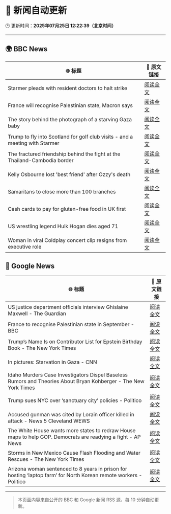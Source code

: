 # 🧠 新闻自动更新

🕒 更新时间：**2025年07月25日 12:22:39（北京时间）**

---

## 🌍 BBC News

| 🌐 标题 | 🔗 原文链接 |
|--------|-------------|
| Starmer pleads with resident doctors to halt strike | [阅读全文](https://www.bbc.com/news/articles/cn5k5w7vrdvo) |
| France will recognise Palestinian state, Macron says | [阅读全文](https://www.bbc.com/news/articles/ckg5g4p3245o) |
| The story behind the photograph of a starving Gaza baby | [阅读全文](https://www.bbc.com/news/videos/czryry57x4do) |
| Trump to fly into Scotland for golf club visits - and a meeting with Starmer | [阅读全文](https://www.bbc.com/news/articles/cg4r4z2gx2qo) |
| The fractured friendship behind the fight at the Thailand-Cambodia border | [阅读全文](https://www.bbc.com/news/articles/cvg1gdgy2pyo) |
| Kelly Osbourne lost 'best friend' after Ozzy's death | [阅读全文](https://www.bbc.com/news/articles/cy7n7e6g6x1o) |
| Samaritans to close more than 100 branches | [阅读全文](https://www.bbc.com/news/articles/cm2l23ylv46o) |
| Cash cards to pay for gluten-free food in UK first | [阅读全文](https://www.bbc.com/news/articles/c0l4d3g4p2do) |
| US wrestling legend Hulk Hogan dies aged 71 | [阅读全文](https://www.bbc.com/news/articles/clyzyr4d2rzo) |
| Woman in viral Coldplay concert clip resigns from executive role | [阅读全文](https://www.bbc.com/news/articles/cp3l3ldd0j1o) |

## 📰 Google News

| 🌐 标题 | 🔗 原文链接 |
|--------|-------------|
| US justice department officials interview Ghislaine Maxwell - The Guardian | [阅读全文](https://news.google.com/rss/articles/CBMijgFBVV95cUxQcGRmbkdMV01CQUZ2VVdGQ2V5Y2xPUUNBdDY3YXdSajZHcVZUMnBZdkJ4OVUtUEd6cTU5Qy1HZ0wtbFFXYmhaaHRRa2lHaXlyb3ExOE91MXpUa0NWTFhkMHhBS2swUVE0bjl4bVlkWDNld1V6SGpJdzZoc3VDbTFnWmItN2x4T2tDY2pYVWVn?oc=5) |
| France to recognise Palestinian state in September - BBC | [阅读全文](https://news.google.com/rss/articles/CBMiWkFVX3lxTE9YZFlMRU0ycEhNYkpmdG8xYmtGcU4wN1ZFRXJ0ZnlJWkVQWFZhc3lNUTA4WkRQbWtiaXhaVldPM0Ffb1NJZ2E2blk5ZndFdFk4ZWx2RmNua1Q3UdIBX0FVX3lxTE9PZXBGeDRJdkxDM3p1WTB3OWxKZE1KWWFzaHhqTGdIbWluODRaRUtQaWIyZlQ1S2ZkTVU4NTd5enotSEN0LVRJRzB4Nm84ejVMNmVKWXlSaTBPWFVNanNN?oc=5) |
| Trump’s Name Is on Contributor List for Epstein Birthday Book - The New York Times | [阅读全文](https://news.google.com/rss/articles/CBMihgFBVV95cUxNRjZaZmFjOTNWMWEtcU5BVG1zdGVJTGlpTG40NTRpMGp4YTZMa2FxUDFUOU80ejVMTklBTkpJWmVwM0VMLWtTdThPM1dicXVhZ3VncEFsUmhIcGRsTHZZSDE3ei1uS09UUVhJaS1fY0tXRUN1a1Zrci14c0ZlbkpIRzBLMEhDZw?oc=5) |
| In pictures: Starvation in Gaza - CNN | [阅读全文](https://news.google.com/rss/articles/CBMikAFBVV95cUxOMEdZdk0wOEdHV1pjWkY0VTg4T1EyS250d1Y5UWdna2hSLUdod3Q4YlM2X3NNZFpHSXh1RzVRTHdvTzR2S3VfZ0M5UGllNDNTZFhRQXJlRUQtUHVsanc3Q3JPakhSYXlmb0RtSEdydkFDYTZmZXhxMVRxcEFKTk1KVkY2SWJnZVhQX29NYmhOOHU?oc=5) |
| Idaho Murders Case Investigators Dispel Baseless Rumors and Theories About Bryan Kohberger - The New York Times | [阅读全文](https://news.google.com/rss/articles/CBMilgFBVV95cUxNd3VidDRtbEhqeFZxVUlYZGNFQ0N6T3E0OE45WlhLQlZPTGdyd2ZLR2Z4UkxOMUxPcTU5R3dqOTA1NFVSLURXMFJXX0hVUVdTNUxDOU9kUkJZbWFCY3pubWpiMTkwU0IxLVF0dmVfWTVFYU9ucFh4RlVKRjhfTXZuNHJTSTdYcDZTYmszTFIxV2lUd3pvV2c?oc=5) |
| Trump sues NYC over ‘sanctuary city’ policies - Politico | [阅读全文](https://news.google.com/rss/articles/CBMimAFBVV95cUxNcEZZTExwUnlxNVpqbXZvRm9hSThyazliSzJrMmw2MW1JbU9RQUlMRVFpUnNqS3dMWF9lSktCR083T2QyaEtnQzRZV2pfNTlhT3p0ZDg0Znhxc0ptZURuQVlXWjQwS0s1QkR5MUpaV1JVY2JPVjFzUnB0NWd0dTNmWlpjRzJRSW54ckYya0N0MnRzQktYcnZUag?oc=5) |
| Accused gunman was cited by Lorain officer killed in attack - News 5 Cleveland WEWS | [阅读全文](https://news.google.com/rss/articles/CBMiqgFBVV95cUxQd1c4SHEzUXFIaWJYeFl5VHZkUUtjOE43UFY2cWFBelc3Q2RyWHpyeS1YaVpvOU1WUC1LWVZKUEhNRmpJckJkd3F4UFJMQUd1cWwyUjRGQTYtSU9oaTZweVNGa0g5MFdzTWxKeEdNZWJZQldtZzB2VEJsVW81UDlCLUZxYmtmYjZZNURTTWZQRkM0TE9QT3dPUXdRdFpaMExDYWd1Z0dXUDZrdw?oc=5) |
| The White House wants more states to redraw House maps to help GOP. Democrats are readying a fight - AP News | [阅读全文](https://news.google.com/rss/articles/CBMivAFBVV95cUxNREZSeFZyV24xTGRnaUxwUWRic1BKVk91bTFLYUxjSk41Qk1pQ2IwUlV6cXpYZWowdzY1d3U3VloyaTFCSXFpbE52ckFXVXpSeUphM2NKdGdpcWt5TnFIVWYxeExNclc3RG53eDZ4ZFZjOXNlV3lEcnRtSjlKOWJfMUk0bVp3YUlRQW02RFNGM19pb0U0WW1peUc2TTIzTUJzdl81WFlMNURIZWlXTjlnclpDS2ZSUUZXTkRiWg?oc=5) |
| Storms in New Mexico Cause Flash Flooding and Water Rescues - The New York Times | [阅读全文](https://news.google.com/rss/articles/CBMiekFVX3lxTE5JaHFqRmxOYy0zc0FSaGdQY2g2N0NJN3ZydnZ6SWFGMi0tSHo0T2ROc0I2TXFzWUtOV2xnMUlRaEFaMFlpTEVBVHBLTkFBeDNHbHNVUUxMYjVvQXlNUk1mRFR4MUY0Q25sMDFfTS1Yc0J4RnozUUZpOU5n?oc=5) |
| Arizona woman sentenced to 8 years in prison for hosting ‘laptop farm’ for North Korean remote workers - Politico | [阅读全文](https://news.google.com/rss/articles/CBMioAFBVV95cUxQcHItcThocFhLaHdKUVZSYkg5TmZmbFZCM3o3RXgxbHJZbzhCa2tEbVE4b0ljN0pVTHJKRUJyc3pjWWVhb29JSUQ0ZmxNNGdNaDk2TElVSVBCYmhhRjNtR19DZGJFeTdxTjF4cXJzX1U3TGJETnA2NzJlWUdiNHJtR0o3aVp0a2M2Q1BWZmpiSUFxQkhtekRaWk1kM0RhVDF1?oc=5) |

---
> 本页面内容来自公开的 BBC 和 Google 新闻 RSS 源，每 10 分钟自动更新。